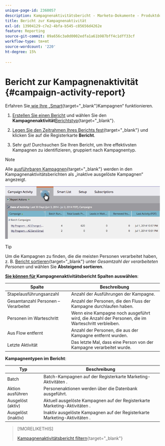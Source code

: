 ```yaml
---
unique-page-id: 2360057
description: Kampagnenaktivitätsbericht - Marketo-Dokumente - Produktdokumentation
title: Bericht zur Kampagnenaktivität
exl-id: 13904129-c7e2-4bfa-b545-c85656d4262e
feature: Reporting
source-git-commit: 09a656c3a0d0002edfa1a61b987bff4c1dff33cf
workflow-type: tm+mt
source-wordcount: '220'
ht-degree: 15%

---
```


# Bericht zur Kampagnenaktivität {#campaign-activity-report}

Erfahren Sie[ wie Ihre „Smart](/help/marketo/product-docs/core-marketo-concepts/smart-campaigns/creating-a-smart-campaign/understanding-batch-and-trigger-smart-campaigns.md){target="_blank"}Kampagnen“ funktionieren.

1. [Erstellen Sie einen Bericht](/help/marketo/product-docs/reporting/basic-reporting/creating-reports/create-a-report-in-a-program.md) und wählen Sie den **Kampagnenaktivität**[Berichtstyp](/help/marketo/product-docs/reporting/basic-reporting/report-types/report-type-overview.md){target="_blank"}.

1. [Legen Sie den Zeitrahmen Ihres Berichts fest](/help/marketo/product-docs/reporting/basic-reporting/editing-reports/change-a-report-time-frame.md){target="_blank"} und klicken Sie auf die Registerkarte **Bericht**.

1. Sehr gut! Durchsuchen Sie Ihren Bericht, um Ihre effektivsten Kampagnen zu identifizieren, gruppiert nach Kampagnentyp.

>[!NOTE]
>
>Alle [ausführbaren Kampagnen](/help/marketo/product-docs/core-marketo-concepts/smart-campaigns/flow-actions/execute-campaign.md){target="_blank"} werden in den Kampagnenaktivitätsberichten als „inaktive ausgelöste Kampagnen“ angezeigt.

![](assets/campaign-activity-report-1.png)

>[!TIP]
>
>Um die Kampagnen zu finden, die die meisten Personen verarbeitet haben, z. B. [Bericht sortieren](/help/marketo/product-docs/reporting/basic-reporting/editing-reports/sort-report-on-columns.md){target="_blank"} unter _Gesamtzahl der verarbeiteten Personen_ und wählen Sie **Absteigend sortieren**.

**[Sie können für ](/help/marketo/product-docs/reporting/basic-reporting/editing-reports/select-report-columns.md) Kampagnenaktivitätsbericht Spalten auswählen**:

<table><thead>
  <tr>
    <th>Spalte</th>
    <th>Beschreibung</th>
  </tr></thead>
<tbody>
  <tr>
    <td>Stapelausführungsanzahl</td>
    <td>Anzahl der Ausführungen der Kampagne.</td>
  </tr>
  <tr>
    <td>Gesamtanzahl Personen – Verarbeitet</td>
    <td>Anzahl der Personen, die den Fluss der Kampagne durchlaufen haben.</td>
  </tr>
  <tr>
    <td>Personen im Warteschritt</td>
    <td>Wenn eine Kampagne noch ausgeführt wird, die Anzahl der Personen, die im Warteschritt verbleiben.</td>
  </tr>
  <tr>
    <td>Aus Flow entfernt</td>
    <td>Anzahl der Personen, die aus der Kampagne entfernt wurden.</td>
  </tr>
  <tr>
    <td>Letzte Aktivität</td>
    <td>Das letzte Mal, dass eine Person von der Kampagne verarbeitet wurde.</td>
  </tr>
</tbody>
</table>

**Kampagnentypen im Bericht**:

<table><thead>
  <tr>
    <th>Typ</th>
    <th>Beschreibung</th>
  </tr></thead>
<tbody>
  <tr>
    <td>Batch</td>
    <td>Batch-Kampagnen auf der Registerkarte Marketing-Aktivitäten .</td>
  </tr>
  <tr>
    <td>Aktion ausführen</td>
    <td>Personenaktionen werden über die Datenbank ausgeführt.</td>
  </tr>
  <tr>
    <td>Ausgelöst (aktiv)</td>
    <td>Aktuell ausgelöste Kampagnen auf der Registerkarte Marketing-Aktivitäten .</td>
  </tr>
  <tr>
    <td>Ausgelöst (inaktiv)</td>
    <td>Inaktiv ausgelöste Kampagnen auf der Registerkarte Marketing-Aktivitäten .</td>
  </tr>
</tbody>
</table>

>[!MORELIKETHIS]
>
>[Kampagnenaktivitätsbericht filtern](/help/marketo/product-docs/reporting/basic-reporting/report-activity/filter-a-campaign-activity-report.md){target="_blank"}
